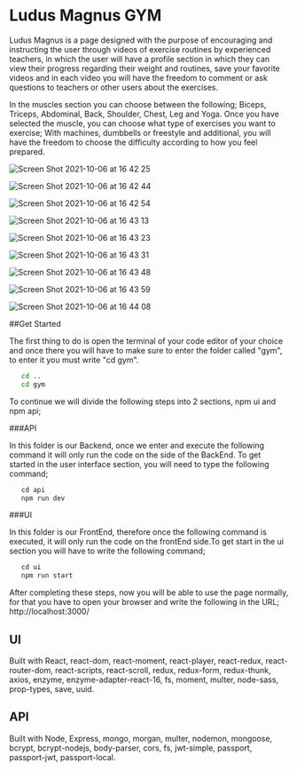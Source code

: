 # Ludus Magnus GYM 

Ludus Magnus is a page designed with the purpose of encouraging and instructing the user through videos of exercise routines by experienced teachers, in which the user will have a profile section in which they can view their progress regarding their weight and routines, save your favorite videos and in each video you will have the freedom to comment or ask questions to teachers or other users about the exercises.

In the muscles section you can choose between the following; Biceps, Triceps, Abdominal, Back, Shoulder, Chest, Leg and Yoga. Once you have selected the muscle, you can choose what type of exercises you want to exercise; With machines, dumbbells or freestyle and additional, you will have the freedom to choose the difficulty according to how you feel prepared.

![Screen Shot 2021-10-06 at 16 42 25](https://user-images.githubusercontent.com/47537254/136277315-76ba2ddf-68ae-4316-aae8-23faa1858a02.png)

![Screen Shot 2021-10-06 at 16 42 44](https://user-images.githubusercontent.com/47537254/136277453-b7046eb5-636c-4ef5-bac4-6f182cca6530.png)

![Screen Shot 2021-10-06 at 16 42 54](https://user-images.githubusercontent.com/47537254/136277462-6d00db6a-541c-42c0-bfff-636eb1a612cc.png)

![Screen Shot 2021-10-06 at 16 43 13](https://user-images.githubusercontent.com/47537254/136277518-39cc49bd-82e2-4b5d-81e9-55499a0a5ba6.png)

![Screen Shot 2021-10-06 at 16 43 23](https://user-images.githubusercontent.com/47537254/136277531-ca046e2f-e73e-40d2-af45-c0c0021443ab.png)

![Screen Shot 2021-10-06 at 16 43 31](https://user-images.githubusercontent.com/47537254/136277539-5c0b0256-7f00-4837-9830-7f3eb53e6648.png)

![Screen Shot 2021-10-06 at 16 43 48](https://user-images.githubusercontent.com/47537254/136277550-3057987e-d355-4673-beab-9ff4c56c91da.png)

![Screen Shot 2021-10-06 at 16 43 59](https://user-images.githubusercontent.com/47537254/136277559-c612eb05-fc0b-4dae-9664-8fb2bf7c0c12.png)

![Screen Shot 2021-10-06 at 16 44 08](https://user-images.githubusercontent.com/47537254/136277564-9b511847-e285-4978-9b56-4ce395cf9ac0.png)

##Get Started


The first thing to do is open the terminal of your code editor of your choice and once there you will have to make sure to enter the folder called "gym", to enter it you must write "cd gym".

```sh
   cd ..
   cd gym
````

To continue we will divide the following steps into 2 sections, npm ui and npm api;


###API

In this folder is our Backend, once we enter and execute the following command it will only run the code on the side of the BackEnd. To get started in the user interface section, you will need to type the following command;

```sh
   cd api
   npm run dev
````

###UI

In this folder is our FrontEnd, therefore once the following command is executed, it will only run the code on the frontEnd side.To get start in the ui section you will have to write the following command;

```sh
   cd ui
   npm run start
````
After completing these steps, now you will be able to use the page normally, for that you have to open your browser and write the following in the URL;
http://localhost:3000/



## UI

Built with React, react-dom, react-moment, react-player, react-redux, react-router-dom, react-scripts, react-scroll, redux, redux-form, redux-thunk, axios, enzyme, enzyme-adapter-react-16, fs, moment, multer, node-sass, prop-types, save, uuid. 


## API

Built with Node, Express, mongo, morgan, multer, nodemon, mongoose, bcrypt, bcrypt-nodejs, body-parser, cors, fs, jwt-simple, passport, passport-jwt, passport-local.
